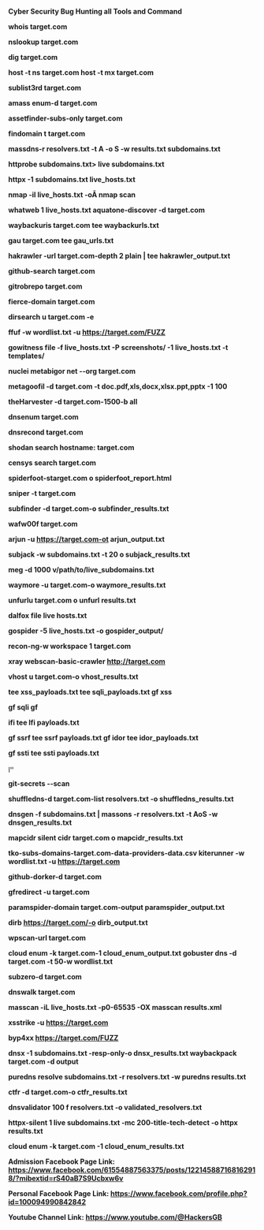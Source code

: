 **Cyber Security Bug Hunting all Tools and Command**


**whois target.com**

**nslookup target.com**

**dig target.com**

**host -t ns target.com host -t mx target.com**

**sublist3rd target.com**

**amass enum-d target.com**

**assetfinder-subs-only target.com**

**findomain t target.com**

**massdns-r resolvers.txt -t A -o S -w results.txt subdomains.txt**

**httprobe subdomains.txt> live subdomains.txt**

**httpx -1 subdomains.txt live_hosts.txt**

**nmap -il live_hosts.txt -oÃ nmap scan**

**whatweb 1 live_hosts.txt aquatone-discover -d target.com**

**waybackuris target.com tee waybackurls.txt**

**gau target.com tee gau_urls.txt**

**hakrawler -url target.com-depth 2 plain | tee hakrawler_output.txt**

**github-search target.com**

**gitrobrepo target.com**

**fierce-domain target.com**

**dirsearch u target.com -e**

**ffuf -w wordlist.txt -u https://target.com/FUZZ**

**gowitness file -f live_hosts.txt -P screenshots/ -1 live_hosts.txt -t templates/**

**nuclei metabigor net --org target.com**

**metagoofil -d target.com -t doc.pdf,xls,docx,xlsx.ppt,pptx -1 100**

**theHarvester -d target.com-1500-b all**

**dnsenum target.com**

**dnsrecond target.com**

**shodan search hostname: target.com**

**censys search target.com**

**spiderfoot-starget.com o spiderfoot_report.html**

**sniper -t target.com**

**subfinder -d target.com-o subfinder_results.txt**

**wafw00f target.com**

**arjun -u https://target.com-ot arjun_output.txt**

**subjack -w subdomains.txt -t 20 o subjack_results.txt**

**meg -d 1000 v/path/to/live_subdomains.txt**

**waymore -u target.com-o waymore_results.txt**

**unfurlu target.com o unfurl results.txt**

**dalfox file live hosts.txt**

**gospider -5 live_hosts.txt -o gospider_output/**

**recon-ng-w workspace 1 target.com**

**xray webscan-basic-crawler http://target.com**

**vhost u target.com-o vhost_results.txt**

**tee xss_payloads.txt tee sqli_payloads.txt gf xss**

**gf sqli gf**

**ifi tee lfi payloads.txt**

**gf ssrf tee ssrf payloads.txt gf idor tee idor_payloads.txt**

**gf ssti tee ssti payloads.txt**

יין

**git-secrets --scan**

**shuffledns-d target.com-list resolvers.txt -o shuffledns_results.txt**

**dnsgen -f subdomains.txt | massons -r resolvers.txt -t AoS -w dnsgen_results.txt**

**mapcidr silent cidr target.com o mapcidr_results.txt**

**tko-subs-domains-target.com-data-providers-data.csv kiterunner -w wordlist.txt -u https://target.com**

**github-dorker-d target.com**

**gfredirect -u target.com**

**paramspider-domain target.com-output paramspider_output.txt**

**dirb https://target.com/-o dirb_output.txt**

**wpscan-url target.com**

**cloud enum -k target.com-1 cloud_enum_output.txt gobuster dns -d target.com -t 50-w wordlist.txt**

**subzero-d target.com**

**dnswalk target.com**

**masscan -iL live_hosts.txt -p0-65535 -OX masscan results.xml**

**xsstrike -u https://target.com**

**byp4xx https://target.com/FUZZ**

**dnsx -1 subdomains.txt -resp-only-o dnsx_results.txt waybackpack target.com -d output**

**puredns resolve subdomains.txt -r resolvers.txt -w puredns results.txt**

**ctfr -d target.com-o ctfr_results.txt**

**dnsvalidator 100 f resolvers.txt -o validated_resolvers.txt**

**httpx-silent 1 live subdomains.txt -mc 200-title-tech-detect -o httpx results.txt**

**cloud enum -k target.com -1 cloud_enum_results.txt**


**Admission Facebook Page Link: https://www.facebook.com/61554887563375/posts/122145887168162918/?mibextid=rS40aB7S9Ucbxw6v**

**Personal Facebook Page Link: https://www.facebook.com/profile.php?id=100094990842842**

**Youtube Channel Link: https://www.youtube.com/@HackersGB**


